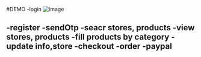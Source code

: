 #DEMO
-login
![image](https://github.com/Joker3052/Fast-food-delivery-system/assets/115540375/a0b7ef82-037e-495d-8cc4-86991c600306)


-register
-sendOtp
-seacr stores, products
-view stores, products
-fill products by category
-update info,store
-checkout
-order
-paypal
-
